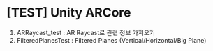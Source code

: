 # [TEST] Unity ARCore
1. ARRaycast_test : AR Raycast로 관련 정보 가져오기 
2. FilteredPlanesTest : Filtered Planes (Vertical/Horizontal/Big Plane)
